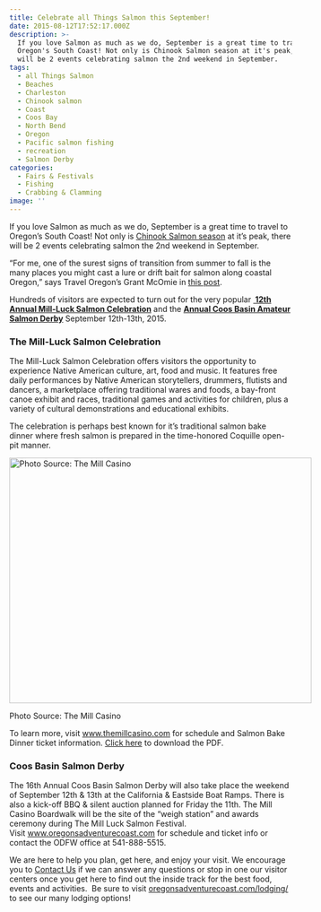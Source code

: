 ```yaml
---
title: Celebrate all Things Salmon this September!
date: 2015-08-12T17:52:17.000Z
description: >-
  If you love Salmon as much as we do, September is a great time to travel to
  Oregon's South Coast! Not only is Chinook Salmon season at it's peak, there
  will be 2 events celebrating salmon the 2nd weekend in September.
tags:
  - all Things Salmon
  - Beaches
  - Charleston
  - Chinook salmon
  - Coast
  - Coos Bay
  - North Bend
  - Oregon
  - Pacific salmon fishing
  - recreation
  - Salmon Derby
categories:
  - Fairs & Festivals
  - Fishing
  - Crabbing & Clamming
image: ''
---
```

If you love Salmon as much as we do, September is a great time to travel to Oregon&#8217;s South Coast! Not only is <a href="http://www.oregonsadventurecoast.com/featured-adventures/fishing-crabbing-clamming/" target="_blank">Chinook Salmon season</a> at it&#8217;s peak, there will be 2 events celebrating salmon the 2nd weekend in September.

&#8220;For me, one of the surest signs of transition from summer to fall is the many places you might cast a lure or drift bait for salmon along coastal Oregon,&#8221; says Travel Oregon&#8217;s Grant McOmie in <a href="http://www.oregonsadventurecoast.com/trip-ideas/downtown-coos-bay-salmon/" target="_blank" class="broken_link">this post</a>.

Hundreds of visitors are expected to turn out for the very popular <a style="font-weight: bold;" href="http://www.themillcasino.com/entertainment/salmon.cfm" target="_blank" class="broken_link"> 12th Annual Mill-Luck Salmon Celebration</a> and the <a style="font-weight: bold;" href="http://www.oregonsadventurecoast.com/listings/14th-annual-coos-basin-amateur-salmon-derby/" target="_blank">Annual Coos Basin Amateur Salmon Derby</a> September 12th-13th, 2015.

### The Mill-Luck Salmon Celebration

The Mill-Luck Salmon Celebration offers visitors the opportunity to experience Native American culture, art, food and music. It features free daily performances by Native American storytellers, drummers, flutists and dancers, a marketplace offering traditional wares and foods, a bay-front canoe exhibit and races, traditional games and activities for children, plus a variety of cultural demonstrations and educational exhibits.



The celebration is perhaps best known for it&#8217;s traditional salmon bake dinner where fresh salmon is prepared in the time-honored Coquille open-pit manner.

<div id="attachment_57570" style="width: 549px" class="wp-caption aligncenter">
  <img class=" wp-image-57570 " src="/wp-content/uploads/2013/08/431347_10152125849800294_2071565019_n-674x547.jpg" alt="Photo Source: The Mill Casino" width="539" height="438" srcset="/wp-content/uploads/2013/08/431347_10152125849800294_2071565019_n-674x547.jpg 674w, /wp-content/uploads/2013/08/431347_10152125849800294_2071565019_n-163x133.jpg 163w, /wp-content/uploads/2013/08/431347_10152125849800294_2071565019_n.jpg 960w" sizes="(max-width: 539px) 100vw, 539px" />
  
  <p class="wp-caption-text">
    Photo Source: The Mill Casino
  </p>
</div>

To learn more, visit <a href="http://www.themillcasino.com/entertainment/salmon.cfm" target="_blank" class="broken_link">www.themillcasino.com</a> for schedule and Salmon Bake Dinner ticket information. <a href="http://www.themillcasino.com/auxsite/info/1509_salmoncelebration_flyer_web.pdf" target="_blank" class="broken_link">Click here</a> to download the PDF.

### Coos Basin Salmon Derby

The 16th Annual Coos Basin Salmon Derby will also take place the weekend of September 12th & 13th at the California & Eastside Boat Ramps. There is also a kick-off BBQ & silent auction planned for Friday the 11th. The Mill Casino Boardwalk will be the site of the &#8220;weigh station&#8221; and awards ceremony during The Mill Luck Salmon Festival. Visit <a href="http://www.oregonsadventurecoast.com/listings/14th-annual-coos-basin-amateur-salmon-derby/" target="_blank">www.oregonsadventurecoast.com</a> for schedule and ticket info or contact the ODFW office at 541-888-5515.

We are here to help you plan, get here, and enjoy your visit. We encourage you to <a href="http://www.oregonsadventurecoast.com/contact/" target="_blank">Contact Us</a> if we can answer any questions or stop in one our visitor centers once you get here to find out the inside track for the best food, events and activities.  Be sure to visit <a href="ttp://oregonsadventurecoast.com/lodging/" target="_blank">oregonsadventurecoast.com/lodging/</a> to see our many lodging options!
